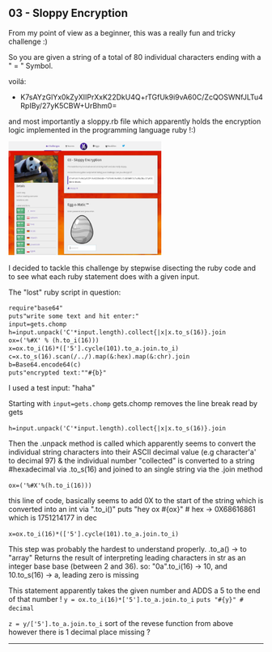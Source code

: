 

## 03 - Sloppy Encryption

From my point of view as a beginner,
this was a really fun and tricky challenge :)

So you are given a string of a total of 80 individual 
characters ending with a " = " Symbol.

voilá: 
* K7sAYzGlYx0kZyXIIPrXxK22DkU4Q+rTGfUk9i9vA60C/ZcQOSWNfJLTu4RpIBy/27yK5CBW+UrBhm0=

and most importantly a sloppy.rb file which apparently holds the encryption logic implemented in
the programming language ruby !:)

<img src="solved.png" alt="PAINTU tool menu" width="60%" height="60%">

I decided to tackle this challenge by stepwise disecting the ruby code and to see what each 
ruby statement does with a given input.

The "lost" ruby script in question:
```
require"base64"
puts"write some text and hit enter:"
input=gets.chomp
h=input.unpack('C'*input.length).collect{|x|x.to_s(16)}.join
ox=('%#X' % (h.to_i(16)))
x=ox.to_i(16)*(['5'].cycle(101).to_a.join.to_i)
c=x.to_s(16).scan(/../).map(&:hex).map(&:chr).join
b=Base64.encode64(c)
puts"encrypted text:""#{b}"
```

I used a test input: "haha"

Starting with `input=gets.chomp` gets.chomp removes the line break read by gets

`h=input.unpack('C'*input.length).collect{|x|x.to_s(16)}.join`

Then the .unpack method is called which apparently seems to convert the individual
string characters into their ASCII decimal value (e.g character'a' to decimal 97)
& the individual number "collected" is converted to a string
#hexadecimal via .to_s(16) and joined to an single string via the .join method

`ox=('%#X'%(h.to_i(16)))`

this line of code, basically seems to add 0X to the start of the string which
is converted into an int via ".to_i()"
puts "hey ox #{ox}" # hex -> 0X68616861 which is 1751214177 in dec

`x=ox.to_i(16)*(['5'].cycle(101).to_a.join.to_i)`

This step was probably the hardest to understand properly.
.to_a() -> to "array"
Returns the result of interpreting leading characters
in str as an integer base base (between 2 and 36).
so: "0a".to_i(16) -> 10, and 10.to_s(16) -> a, leading zero is missing

This statement apparently
takes the given number and ADDS a 5 to the end of that number !
`y = ox.to_i(16)*['5'].to_a.join.to_i`
`puts "#{y}" # decimal`

`z = y/['5'].to_a.join.to_i`
sort of the revese function from above
however there is 1 decimal place missing ?

-------------------------------------------------
